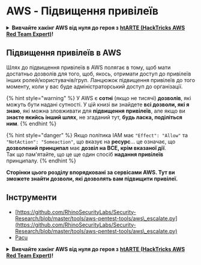 # AWS - Підвищення привілеїв

<details>

<summary><strong>Вивчайте хакінг AWS від нуля до героя з</strong> <a href="https://training.hacktricks.xyz/courses/arte"><strong>htARTE (HackTricks AWS Red Team Expert)</strong></a><strong>!</strong></summary>

Інші способи підтримки HackTricks:

* Якщо ви хочете побачити вашу **компанію в рекламі на HackTricks** або **завантажити HackTricks у форматі PDF**, перевірте [**ПЛАНИ ПІДПИСКИ**](https://github.com/sponsors/carlospolop)!
* Отримайте [**офіційний PEASS & HackTricks мерч**](https://peass.creator-spring.com)
* Відкрийте для себе [**Сім'ю PEASS**](https://opensea.io/collection/the-peass-family), нашу колекцію ексклюзивних [**NFT**](https://opensea.io/collection/the-peass-family)
* **Приєднуйтесь до** 💬 [**групи Discord**](https://discord.gg/hRep4RUj7f) або [**групи telegram**](https://t.me/peass) або **слідкуйте** за нами на **Twitter** 🐦 [**@hacktricks\_live**](https://twitter.com/hacktricks\_live)**.**
* **Поділіться своїми хакерськими трюками, надсилайте PR до** [**HackTricks**](https://github.com/carlospolop/hacktricks) та [**HackTricks Cloud**](https://github.com/carlospolop/hacktricks-cloud) репозиторіїв.

</details>

## Підвищення привілеїв в AWS

Шлях до підвищення привілеїв в AWS полягає в тому, щоб мати достатньо дозволів для того, щоб, якось, отримати доступ до привілеїв інших ролей/користувачів/груп. Ланцюжок підвищення привілеїв до того моменту, коли у вас буде адміністраторський доступ до організації.

{% hint style="warning" %}
У AWS є **сотні** (якщо не тисячі) **дозволів**, які можуть бути надані сутності. У цій книзі ви знайдете **всі дозволи, які я знаю**, які можна зловживати для **підвищення привілеїв**, але якщо ви **знаєте якийсь інший шлях**, не згаданий тут, **будь ласка, поділіться ним**.
{% endhint %}

{% hint style="danger" %}
Якщо політика IAM має `"Effect": "Allow"` та `"NotAction": "Someaction"`, що вказує на **ресурс**... це означає, що **дозволений принципал** має **дозвіл на ВСЕ, крім вказаної дії**.\
Так що пам'ятайте, що це ще один спосіб **надання привілеїв** принципалу.
{% endhint %}

**Сторінки цього розділу впорядковані за сервісами AWS. Тут ви зможете знайти дозволи, які дозволять вам підвищити привілеї.**

## Інструменти

* [https://github.com/RhinoSecurityLabs/Security-Research/blob/master/tools/aws-pentest-tools/aws\_escalate.py](https://github.com/RhinoSecurityLabs/Security-Research/blob/master/tools/aws-pentest-tools/aws\_escalate.py)
* [Pacu](https://github.com/RhinoSecurityLabs/pacu)

<details>

<summary><strong>Вивчайте хакінг AWS від нуля до героя з</strong> <a href="https://training.hacktricks.xyz/courses/arte"><strong>htARTE (HackTricks AWS Red Team Expert)</strong></a><strong>!</strong></summary>

Інші способи підтримки HackTricks:

* Якщо ви хочете побачити вашу **компанію в рекламі на HackTricks** або **завантажити HackTricks у форматі PDF**, перевірте [**ПЛАНИ ПІДПИСКИ**](https://github.com/sponsors/carlospolop)!
* Отримайте [**офіційний PEASS & HackTricks мерч**](https://peass.creator-spring.com)
* Відкрийте для себе [**Сім'ю PEASS**](https://opensea.io/collection/the-peass-family), нашу колекцію ексклюзивних [**NFT**](https://opensea.io/collection/the-peass-family)
* **Приєднуйтесь до** 💬 [**групи Discord**](https://discord.gg/hRep4RUj7f) або [**групи telegram**](https://t.me/peass) або **слідкуйте** за нами на **Twitter** 🐦 [**@hacktricks\_live**](https://twitter.com/hacktricks\_live)**.**
* **Поділіться своїми хакерськими трюками, надсилайте PR до** [**HackTricks**](https://github.com/carlospolop/hacktricks) та [**HackTricks Cloud**](https://github.com/carlospolop/hacktricks-cloud) репозиторіїв.

</details>
